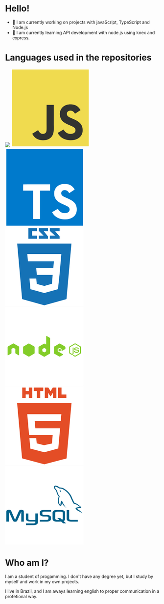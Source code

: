 ### <h1>Hello!</h1>

- 🔭 I am currently working on projects with javaScript, TypeScript and Node.js
- 🌱 I am currently learning API development with node.js using knex and express.

<h1>Languages used in the repositories</h1>
<div style="display inline-block">
  <img src="https://github.com/devicons/devicon/tree/master/icons/java/java-plain-wordmark.svg"/>
  <img src="https://github.com/devicons/devicon/blob/master/icons/javascript/javascript-original.svg"/>
  <img src="https://github.com/devicons/devicon/blob/master/icons/typescript/typescript-plain.svg"/>
  <img src="https://github.com/devicons/devicon/blob/master/icons/css3/css3-plain-wordmark.svg"/>
  <img src="https://github.com/devicons/devicon/blob/master/icons/nodejs/nodejs-plain-wordmark.svg"/>
  <img src="https://github.com/devicons/devicon/blob/master/icons/html5/html5-plain-wordmark.svg"/>
  <img src="https://github.com/devicons/devicon/blob/master/icons/mysql/mysql-plain-wordmark.svg"/>
</div>

<h1>Who am I?</h1>
<p>I am a student of progamming. I don't have any degree yet, but I study by myself and work in my own projects.</p>
<p>I live in Brazil, and I am aways learning english to proper communication in a profetional way.</p>

